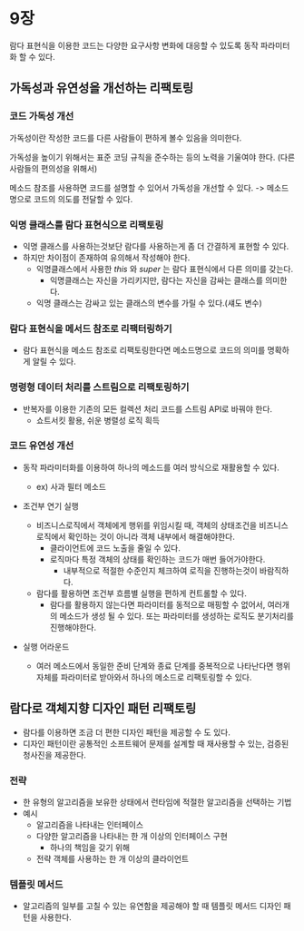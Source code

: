 # 9장

람다 표현식을 이용한 코드는 다양한 요구사항 변화에 대응할 수 있도록 동작 파라미터화 할 수 있다. 


## 가독성과 유연성을 개선하는 리팩토링

### 코드 가독성 개선

가독성이란 작성한 코드를 다른 사람들이 편하게 볼수 있음을 의미한다. 

가독성을 높이기 위해서는 표준 코딩 규칙을 준수하는 등의 노력을 기울여야 한다. (다른사람들의 편의성을 위해서)

메소드 참조를 사용하면 코드를 설명할 수 있어서 가독성을 개선할 수 있다. -> 메소드명으로 코드의 의도를 전달할 수 있다.

### 익명 클래스를 람다 표현식으로 리팩토링

- 익명 클래스를 사용하는것보단 람다를 사용하는게 좀 더 간결하게 표현할 수 있다. 
- 하지만 차이점이 존재하여 유의해서 작성해야 한다. 
  - 익명클래스에서 사용한 *this* 와 *super* 는 람다 표현식에서 다른 의미를 갖는다.
    - 익명클래스는 자신을 가리키지만, 람다는 자신을 감싸는 클래스를 의미한다.  
  - 익명 클래스는 감싸고 있는 클래스의 변수를 가릴 수 있다.(섀도 변수)

### 람다 표현식을 메서드 참조로 리팩터링하기
- 람다 표현식을 메소드 참조로 리팩토링한다면 메소드명으로 코드의 의미를 명확하게 알릴 수 있다.

### 명령형 데이터 처리를 스트림으로 리팩토링하기
- 반복자를 이용한 기존의 모든 컬렉션 처리 코드를 스트림 API로 바꿔야 한다.
  - 쇼트서킷 활용, 쉬운 병렬성 로직 흭득

### 코드 유연성 개선
- 동작 파라미터화를 이용하여 하나의 메소드를 여러 방식으로 재활용할 수 있다. 
  - ex) 사과 필터 메소드
  
- 조건부 연기 실행 
  - 비즈니스로직에서 객체에게 행위를 위임시킬 때, 객체의 상태조건을 비즈니스로직에서 확인하는 것이 아니라 객체 내부에서 해결해야한다. 
    - 클라이언트에 코드 노출을 줄일 수 있다. 
    - 로직마다 특정 객체의 상태를 확인하는 코드가 매번 들어가야한다.
      - 내부적으로 적절한 수준인지 체크하여 로직을 진행하는것이 바람직하다.
  - 람다를 활용하면 조건부 흐름별 실행을 편하게 컨트롤할 수 있다. 
    - 람다를 활용하지 않는다면 파라미터를 동적으로 매핑할 수 없어서, 여러개의 메소드가 생성 될 수 있다. 또는 파라미터를 생성하는 로직도 분기처리를 진행해야한다.

- 실행 어라운드
  - 여러 메소드에서 동일한 준비 단계와 종료 단계를 중복적으로 나타난다면 행위 자체를 파라미터로 받아와서 하나의 메소드로 리팩토링할 수 있다.

## 람다로 객체지향 디자인 패턴 리팩토링
- 람다를 이용하면 조금 더 편한 디자인 패턴을 제공할 수 도 있다. 
- 디자인 패턴이란 공통적인 소프트웨어 문제를 설계할 때 재사용할 수 있는, 검증된 청사진을 제공한다.

### 전략
- 한 유형의 알고리즘을 보유한 상태에서 런타임에 적절한 알고리즘을 선택하는 기법
- 예시
  - 알고리즘을 나타내는 인터페이스 
  - 다양한 알고리즘을 나타내는 한 개 이상의 인터페이스 구현
    - 하나의 책임을 갖기 위해 
  - 전략 객체를 사용하는 한 개 이상의 클라이언트


### 템플릿 메서드
- 알고리즘의 일부를 고칠 수 있는 유연함을 제공해야 할 때 템플릿 메서드 디자인 패턴을 사용한다.
